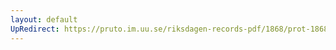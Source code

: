 ```yaml
---
layout: default
UpRedirect: https://pruto.im.uu.se/riksdagen-records-pdf/1868/prot-1868--fk--423.pdf
---
```

